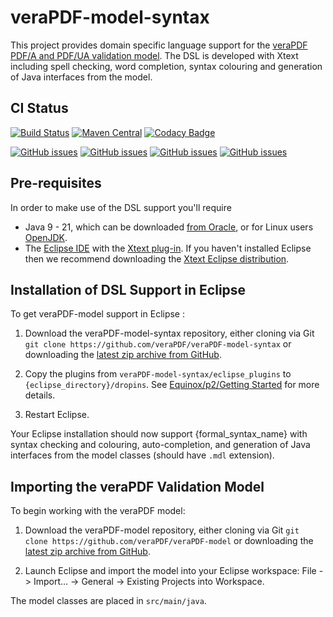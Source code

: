 veraPDF-model-syntax
====================

This project provides domain specific language support for the [veraPDF PDF/A and PDF/UA validation model](https://github.com/veraPDF/veraPDF-model). The DSL is developed with Xtext including spell checking, word completion, syntax colouring and generation of Java interfaces from the model.

CI Status
---------

[![Build Status](https://jenkins.openpreservation.org/job/veraPDF/job/1.25/job/model-syntax/badge/icon)](https://jenkins.openpreservation.org/job/veraPDF/job/1.25/job/model-syntax/ "OPF Jenkins")
[![Maven Central](https://img.shields.io/maven-central/v/org.verapdf/org.verapdf.svg)](https://repo1.maven.org/maven2/org/verapdf/org.verapdf/ "Maven central")
[![Codacy Badge](https://app.codacy.com/project/badge/Grade/a03dbd92b1724cd0a7636ea0245adc16)](https://app.codacy.com/gh/veraPDF/veraPDF-model-syntax/dashboard?utm_source=gh&utm_medium=referral&utm_content=&utm_campaign=Badge_grade "Codacy coverage")

[![GitHub issues](https://img.shields.io/github/issues/veraPDF/veraPDF-library.svg)](https://github.com/veraPDF/veraPDF-library/issues "Open issues on GitHub")
[![GitHub issues](https://img.shields.io/github/issues-closed/veraPDF/veraPDF-library.svg)](https://github.com/veraPDF/veraPDF-library/issues?q=is%3Aissue+is%3Aclosed "Closed issues on GitHub")
[![GitHub issues](https://img.shields.io/github/issues-pr/veraPDF/veraPDF-model-syntax.svg)](https://github.com/veraPDF/veraPDF-model-syntax/pulls "Open pull requests on GitHub")
[![GitHub issues](https://img.shields.io/github/issues-pr-closed/veraPDF/veraPDF-model-syntax.svg)](https://github.com/veraPDF/veraPDF-model-syntax/pulls?q=is%3Apr+is%3Aclosed "Closed pull requests on GitHub")

Pre-requisites
--------------

In order to make use of the DSL support you'll require

 * Java 9 - 21, which can be downloaded [from Oracle](https://www.oracle.com/technetwork/java/javase/downloads/index.html), or for Linux users [OpenJDK](https://openjdk.java.net/install/index.html).
 * The [Eclipse IDE](https://eclipse.org/) with the [Xtext plug-in](https://eclipse.org/Xtext/download.html). If you haven't installed Eclipse then we recommend downloading the [Xtext Eclipse distribution](https://eclipse.org/Xtext/download.html).

Installation of DSL Support in Eclipse
--------------------------------------

To get veraPDF-model support in Eclipse :

 1. Download the veraPDF-model-syntax repository, either cloning via Git
 `git clone https://github.com/veraPDF/veraPDF-model-syntax` or downloading the [latest zip archive from GitHub](https://github.com/veraPDF/veraPDF-model-syntax/archive/master.zip).

 2. Copy the plugins from `veraPDF-model-syntax/eclipse_plugins` to `{eclipse_directory}/dropins`. See [Equinox/p2/Getting Started](https://wiki.eclipse.org/Equinox/p2/Getting_Started#Dropins) for more details. 

 3. Restart Eclipse.

Your Eclipse installation should now support {formal_syntax_name} with syntax checking and colouring, auto-completion, and generation of Java interfaces from the model classes (should have `.mdl` extension).

Importing the veraPDF Validation Model
--------------------------------------

To begin working with the veraPDF model:

 1. Download the veraPDF-model repository, either cloning via Git `git clone https://github.com/veraPDF/veraPDF-model` or downloading the [latest zip archive from GitHub](https://github.com/veraPDF/veraPDF-model/archive/master.zip).

 2. Launch Eclipse and import the model into your Eclipse workspace: File -> Import... -> General -> Existing Projects into Workspace.

The model classes are placed in `src/main/java`.

